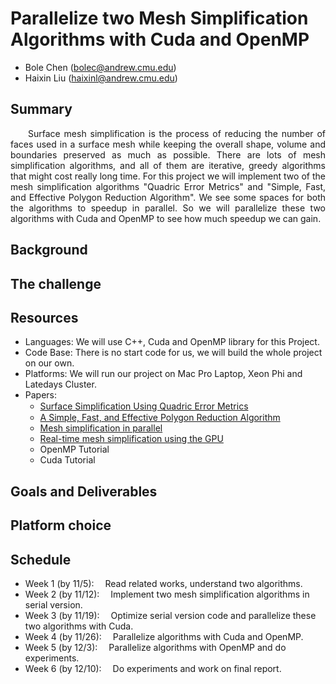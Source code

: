 # Parallelize two Mesh Simplification Algorithms with Cuda and OpenMP

- Bole Chen (bolec@andrew.cmu.edu)
- Haixin Liu (haixinl@andrew.cmu.edu)

## Summary

<p align="justify">&emsp;&emsp;Surface mesh simplification is the process of reducing the number of faces used in a surface mesh while keeping the overall shape, volume and boundaries preserved as much as possible. There are lots of mesh simplification algorithms, and all of them are iterative, greedy algorithms that might cost really long time. For this project we will implement two of the mesh simplification algorithms "Quadric Error Metrics" and "Simple, Fast, and Effective Polygon Reduction Algorithm". We see some spaces for both the algorithms to speedup in parallel. So we will parallelize these two algorithms with Cuda and OpenMP to see how much speedup we can gain.</p> 

## Background

## The challenge

## Resources

- Languages: We will use C++, Cuda and OpenMP library for this Project. 
- Code Base: There is no start code for us, we will build the whole project on our own.
- Platforms: We will run our project on Mac Pro Laptop, Xeon Phi and Latedays Cluster.
- Papers:
  + [Surface Simpliﬁcation Using Quadric Error Metrics](https://people.eecs.berkeley.edu/~jrs/meshpapers/GarlandHeckbert2.pdf)
  + [A Simple, Fast, and Effective Polygon Reduction Algorithm](http://pds26.egloos.com/pds/201402/12/11/gdmag.pdf)
  + [Mesh simplification in parallel](https://pdfs.semanticscholar.org/ee52/0300bcbfcd768943d1734357d507c9e6b4d0.pdf)
  + [Real-time mesh simplification using the GPU](https://dl.acm.org/citation.cfm?id=1230128)
  + OpenMP Tutorial
  + Cuda Tutorial

## Goals and Deliverables

## Platform choice 

## Schedule

- Week 1 (by 11/5):  &emsp;Read related works, understand two algorithms.
- Week 2 (by 11/12): &emsp;Implement two mesh simplification algorithms in serial version.
- Week 3 (by 11/19): &emsp;Optimize serial version code and parallelize these two algorithms with Cuda.
- Week 4 (by 11/26): &emsp;Parallelize algorithms with Cuda and OpenMP.
- Week 5 (by 12/3):  &emsp;Parallelize algorithms with OpenMP and do experiments.
- Week 6 (by 12/10): &emsp;Do experiments and work on final report.
